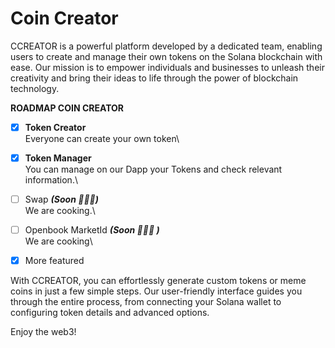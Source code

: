 # Coin Creator

CCREATOR is a powerful platform developed by a dedicated team, enabling users to create and manage their own tokens on the Solana blockchain with ease. Our mission is to empower individuals and businesses to unleash their creativity and bring their ideas to life through the power of blockchain technology.



**ROADMAP COIN CREATOR**

* [x] **Token Creator**\
  Everyone can create your own token\

* [x] **Token Manager**\
  You can manage on our Dapp your Tokens and check relevant information.\

* [ ] Swap _**(Soon 👩🏻‍🍳​​ )**_\
  We are cooking.\

* [ ] Openbook MarketId _**(Soon 👩🏻‍🍳​​ )**_\
  We are cooking\

* [x] More featured

With CCREATOR, you can effortlessly generate custom tokens or meme coins in just a few simple steps. Our user-friendly interface guides you through the entire process, from connecting your Solana wallet to configuring token details and advanced options.

Enjoy the web3!
